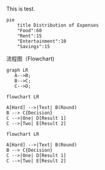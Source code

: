 This is test.
```mermaid
pie 
    title Distribution of Expenses
    "Food":60
    "Rent":15
    "Entertainment":10
    "Savings":15
```

流程图（Flowchart)

```mermaid
graph LR
   A-->B;
   B-->C;
   C-->D;
```
```
flowchart LR

A[Hard] -->|Text| B(Round)
B --> C{Decision}
C -->|One| D[Result 1]
C -->|Two| E[Result 2]
```

```mermaid
flowchart LR

A[Hard] -->|Text| B(Round)
B --> C{Decision}
C -->|One| D[Result 1]
C -->|Two| E[Result 2]
```
